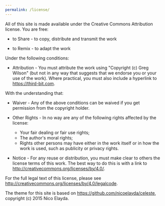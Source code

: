 ```yaml
---
permalink: /license/
---
```

All of this site is made available under the Creative Commons
Attribution license. You are free:

*  to Share - to copy, distribute and transmit the work

*  to Remix - to adapt the work

Under the following conditions:

* Attribution - You must attribute the work using "Copyright (c)
  Greg Wilson" (but not in any way that suggests that we
  endorse you or your use of the work).  Where practical, you must
  also include a hyperlink to https://third-bit.com.

With the understanding that:

* Waiver - Any of the above conditions can be waived if you get
  permission from the copyright holder.

* Other Rights - In no way are any of the following rights affected by
  the license:
  * Your fair dealing or fair use rights;
  * The author's moral rights;
  * Rights other persons may have either in the work itself or in how
    the work is used, such as publicity or privacy rights.

* Notice - For any reuse or distribution, you must make clear to
  others the license terms of this work. The best way to do this is
  with a link to http://creativecommons.org/licenses/by/4.0/.

For the full legal text of this license, please see http://creativecommons.org/licenses/by/4.0/legalcode.

The theme for this site is based on https://github.com/nicoelayda/celeste, copyright (c) 2015 Nico Elayda.
